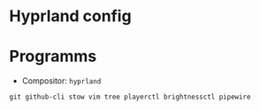 # Hyprland config

# Programms
- Compositor: `hyprland`


`git github-cli stow vim tree playerctl brightnessctl pipewire`

<!-- # backend
`sudo pacman -S --needed git github-cli stow vim tree playerctl brightnessctl pipewire`

```bash
git clone https://github.com/your-repo.git
cd your-repo
npm install

# yay
sudo pacman -S --needed base-devel
git clone https://aur.archlinux.org/yay.git
cd yay
makepkg -si

##### frontend
sudo pacman -S --needed hyprland kitty rofi swww neofetch lightdm swaylock thunar code

# eww
sudo pacman -S --needed gtk3 gtk-layer-shell pango gdk-pixbuf2 libdbusmenu-gtk3 cairo glib2 gcc-libs glibc cargo
git clone https://github.com/elkowar/eww
cd eww
cargo build --release --no-default-features --features=wayland
cd target/release
chmod +x ./eww
./eww daemon

# chrome
yay -S google-chrome


##### Stow files #####
- cd into the Wayland-dotfiles repo and run these commands:
stow -S eww hypr kitty rofi --override=hypr --verbose=1
mkdir -p ~/.local/share/
stow -t ~/ -S fonts --verbose=1 -->